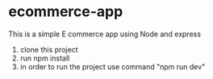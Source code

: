 # ecommerce-app

This is a simple E commerce app using Node and express

1. clone this project
2. run npm install
3. in order to run the project use command "npm run dev"
